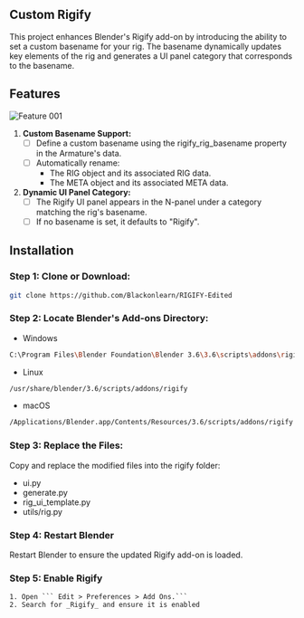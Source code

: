 <!-- FEATURES -->

## Custom Rigify
This project enhances Blender's Rigify add-on by introducing the ability to set a custom basename for your rig. The basename dynamically updates key elements of the rig and generates a UI panel category that corresponds to the basename.


## Features

![Feature 001](https://github.com/user-attachments/assets/0b05113b-18d4-49cd-a74f-15ceeb124aa1)

1. **Custom Basename Support:**
      - [ ] Define a custom basename using the rigify_rig_basename property in the Armature's data.
      - [ ] Automatically rename:
          - The RIG object and its associated RIG data.
          - The META object and its associated META data.
2. **Dynamic UI Panel Category:**
      - [ ] The Rigify UI panel appears in the N-panel under a category matching the rig's basename.
      - [ ] If no basename is set, it defaults to "Rigify".

## Installation

### **Step 1: Clone or Download:**
   ```sh
   git clone https://github.com/Blackonlearn/RIGIFY-Edited
   ```
### **Step 2: Locate Blender's Add-ons Directory:**
   - Windows
   ```sh
   C:\Program Files\Blender Foundation\Blender 3.6\3.6\scripts\addons\rigify
   ```
   - Linux
   ```sh
   /usr/share/blender/3.6/scripts/addons/rigify
   ```
   - macOS
   ```sh
   /Applications/Blender.app/Contents/Resources/3.6/scripts/addons/rigify
   ```
### **Step 3: Replace the Files:**
   Copy and replace the modified files into the rigify folder:
   - ui.py
   - generate.py
   - rig_ui_template.py
   - utils/rig.py
   
### **Step 4: Restart Blender**
   Restart Blender to ensure the updated Rigify add-on is loaded.

### **Step 5: Enable Rigify**
    1. Open ``` Edit > Preferences > Add Ons.```
    2. Search for _Rigify_ and ensure it is enabled
